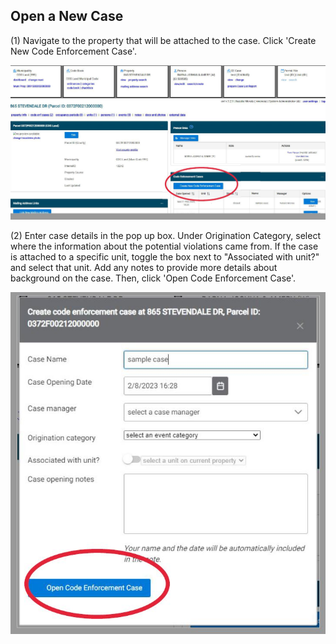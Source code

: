 ## Open a New Case

(1) Navigate to the property that will be attached to the case. Click 'Create New Code Enforcement Case'.

![screenshot](img/opencase.png)

(2) Enter case details in the pop up box. Under Origination Category, select where the information about the potential violations came from. If the case is attached to a specific unit, toggle the box next to "Associated with unit?" and select that unit. Add any notes to provide more details about background on the case. Then, click 'Open Code Enforcement Case'.

![screenshot](img/opencase1.png)


